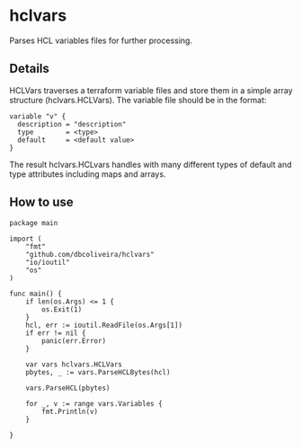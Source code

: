 # hclvars
Parses HCL variables files for further processing.

## Details
HCLVars traverses a terraform variable files and store them in a simple array structure (hclvars.HCLVars).
The variable file should be in the format:
```
variable "v" {
  description = "description"
  type        = <type>
  default     = <default value>
}
```
The result hclvars.HCLvars handles with many different types of default and type attributes including maps and arrays.

## How to use

```
package main

import (
	"fmt"
	"github.com/dbcoliveira/hclvars"
	"io/ioutil"
	"os"
)

func main() {
	if len(os.Args) <= 1 {
		os.Exit(1)
	}
	hcl, err := ioutil.ReadFile(os.Args[1])
	if err != nil {
		panic(err.Error)
	}

	var vars hclvars.HCLVars
	pbytes, _ := vars.ParseHCLBytes(hcl)

	vars.ParseHCL(pbytes)

	for _, v := range vars.Variables {
		fmt.Println(v)
	}

}
```
